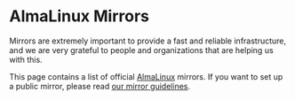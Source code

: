 # AlmaLinux Mirrors

Mirrors are extremely important to provide a fast and reliable infrastructure,
and we are very grateful to people and organizations that are helping us
with this.

This page contains a list of official [AlmaLinux](https://almalinux.org/)
mirrors. If you want to set up a public mirror, please read
[our mirror guidelines](https://wiki.almalinux.org/Mirrors.html).


<Content :page-key="$site.pages.find(p => p.path === '/internal/mirrors.html').key"/>
